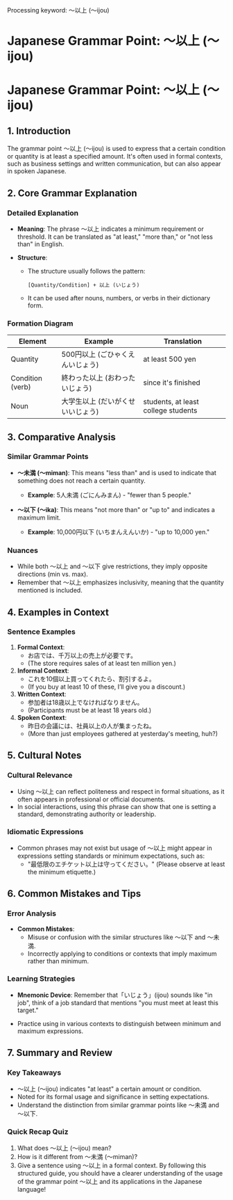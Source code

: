 Processing keyword: ～以上 (〜ijou)
# Japanese Grammar Point: ～以上 (〜ijou)
# Japanese Grammar Point: ～以上 (〜ijou)
## 1. Introduction
The grammar point ～以上 (〜ijou) is used to express that a certain condition or quantity is at least a specified amount. It's often used in formal contexts, such as business settings and written communication, but can also appear in spoken Japanese.
## 2. Core Grammar Explanation
### Detailed Explanation
- **Meaning**: The phrase ～以上 indicates a minimum requirement or threshold. It can be translated as "at least," "more than," or "not less than" in English.
  
- **Structure**:
  - The structure usually follows the pattern:
    ```
    [Quantity/Condition] + 以上 (いじょう)
    ```
  - It can be used after nouns, numbers, or verbs in their dictionary form.
### Formation Diagram
| Element             | Example                    | Translation                |
|---------------------|----------------------------|----------------------------|
| Quantity            | 500円以上 (ごひゃくえんいじょう) | at least 500 yen           |
| Condition (verb)    | 終わった以上 (おわったいじょう) | since it's finished        |
| Noun                | 大学生以上 (だいがくせいいじょう) | students, at least college students |
## 3. Comparative Analysis
### Similar Grammar Points
- **～未満 (〜miman)**: This means "less than" and is used to indicate that something does not reach a certain quantity.
    - **Example**: 5人未満 (ごにんみまん) - "fewer than 5 people."
  
- **～以下 (〜ika)**: This means "not more than" or "up to" and indicates a maximum limit.
    - **Example**: 10,000円以下 (いちまんえんいか) - "up to 10,000 yen."
### Nuances
- While both ～以上 and ～以下 give restrictions, they imply opposite directions (min vs. max). 
- Remember that ～以上 emphasizes inclusivity, meaning that the quantity mentioned is included.
## 4. Examples in Context
### Sentence Examples
1. **Formal Context**:
   - お店では、千万以上の売上が必要です。
   - (The store requires sales of at least ten million yen.)
2. **Informal Context**:
   - これを10個以上買ってくれたら、割引するよ。
   - (If you buy at least 10 of these, I’ll give you a discount.)
3. **Written Context**:
   - 参加者は18歳以上でなければなりません。
   - (Participants must be at least 18 years old.)
4. **Spoken Context**:
   - 昨日の会議には、社員以上の人が集まったね。
   - (More than just employees gathered at yesterday's meeting, huh?)
## 5. Cultural Notes
### Cultural Relevance
- Using ～以上 can reflect politeness and respect in formal situations, as it often appears in professional or official documents.
- In social interactions, using this phrase can show that one is setting a standard, demonstrating authority or leadership.
### Idiomatic Expressions
- Common phrases may not exist but usage of ～以上 might appear in expressions setting standards or minimum expectations, such as:
  - "最低限のエチケット以上は守ってください。" (Please observe at least the minimum etiquette.)
## 6. Common Mistakes and Tips
### Error Analysis
- **Common Mistakes**:
  - Misuse or confusion with the similar structures like ～以下 and ～未満.
  - Incorrectly applying to conditions or contexts that imply maximum rather than minimum.
### Learning Strategies
- **Mnemonic Device**: Remember that「いじょう」(ijou) sounds like "in job", think of a job standard that mentions "you must meet at least this target."
  
- Practice using in various contexts to distinguish between minimum and maximum expressions.
## 7. Summary and Review
### Key Takeaways
- ～以上 (〜ijou) indicates "at least" a certain amount or condition.
- Noted for its formal usage and significance in setting expectations.
- Understand the distinction from similar grammar points like ～未満 and ～以下.
### Quick Recap Quiz
1. What does ～以上 (〜ijou) mean?
2. How is it different from ～未満 (〜miman)?
3. Give a sentence using ～以上 in a formal context.
By following this structured guide, you should have a clearer understanding of the usage of the grammar point ～以上 and its applications in the Japanese language!
